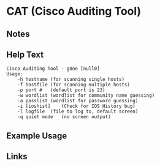 # CAT (Cisco Auditing Tool)

Notes
-------

Help Text
-------
```
Cisco Auditing Tool - g0ne [null0]
Usage: 
	-h hostname	(for scanning single hosts)
	-f hostfile	(for scanning multiple hosts)
	-p port #	(default port is 23)
	-w wordlist	(wordlist for community name guessing)
	-a passlist	(wordlist for password guessing)
	-i [ioshist]	(Check for IOS History bug)
	-l logfile	(file to log to, default screen)
	-q quiet mode	(no screen output)

```

Example Usage
-------

Links
-------

